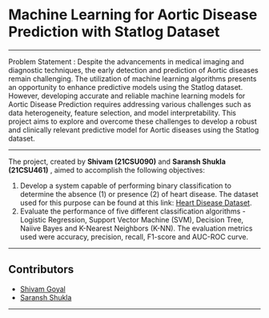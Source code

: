 # Machine Learning for Aortic Disease Prediction with Statlog Dataset

---

Problem Statement : Despite the advancements in medical imaging and diagnostic techniques, the early detection and prediction of Aortic diseases remain challenging. The utilization of machine learning algorithms presents an opportunity to enhance predictive models using the Statlog dataset. However, developing accurate and reliable machine learning models for Aortic Disease Prediction requires addressing various challenges such as data heterogeneity, feature selection, and model interpretability. This project aims to explore and overcome these challenges to develop a robust and clinically relevant predictive model for Aortic diseases using the Statlog dataset.

---

The project, created by **Shivam (21CSU090)** and **Saransh Shukla (21CSU461)** , aimed to accomplish the following objectives:

1. Develop a system capable of performing binary classification to determine the absence (1) or presence (2) of heart disease. The dataset used for this purpose can be found at this link: [Heart Disease Dataset](https://archive.ics.uci.edu/ml/datasets/Statlog+%28Heart%29).
2. Evaluate the performance of five different classification algorithms - Logistic Regression, Support Vector Machine (SVM), Decision Tree, Naiive Bayes and K-Nearest Neighbors (K-NN). The evaluation metrics used were accuracy, precision, recall, F1-score and AUC-ROC curve.

---

## Contributors

- [Shivam Goyal](https://www.linkedin.com/in/shivam2003/)
- [Saransh Shukla](https://www.linkedin.com/in/saransh2003)
---
